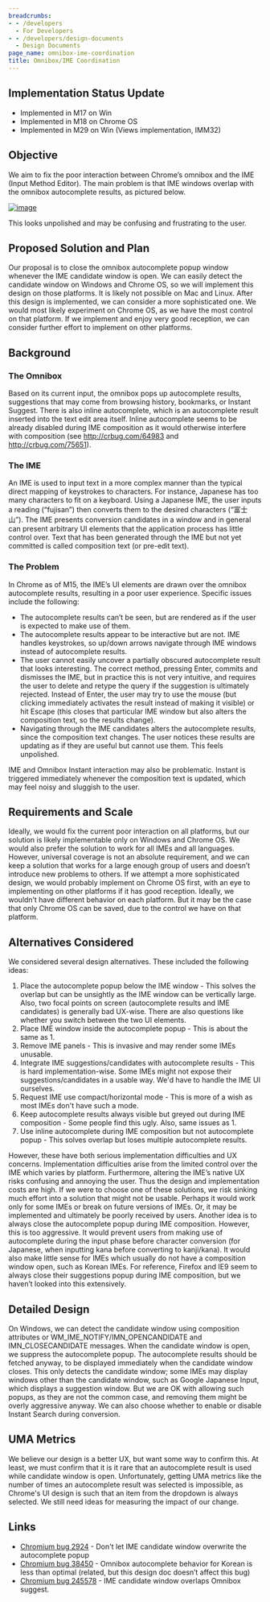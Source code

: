 ```yaml
---
breadcrumbs:
- - /developers
  - For Developers
- - /developers/design-documents
  - Design Documents
page_name: omnibox-ime-coordination
title: Omnibox/IME Coordination
---
```


## Implementation Status Update

*   Implemented in M17 on Win
*   Implemented in M18 on Chrome OS
*   Implemented in M29 on Win (Views implementation, IMM32)

## Objective

We aim to fix the poor interaction between Chrome’s omnibox and the IME (Input
Method Editor). The main problem is that IME windows overlap with the omnibox
autocomplete results, as pictured below.

[<img alt="image"
src="/developers/design-documents/omnibox-ime-coordination/imeomni.png">](/developers/design-documents/omnibox-ime-coordination/imeomni.png)

This looks unpolished and may be confusing and frustrating to the user.

## Proposed Solution and Plan

Our proposal is to close the omnibox autocomplete popup window whenever the IME
candidate window is open.
We can easily detect the candidate window on Windows and Chrome OS, so we will
implement this design on those platforms. It is likely not possible on Mac and
Linux.
After this design is implemented, we can consider a more sophisticated one. We
would most likely experiment on Chrome OS, as we have the most control on that
platform. If we implement and enjoy very good reception, we can consider further
effort to implement on other platforms.

## Background

### The Omnibox

Based on its current input, the omnibox pops up autocomplete results,
suggestions that may come from browsing history, bookmarks, or Instant Suggest.
There is also inline autocomplete, which is an autocomplete result inserted into
the text edit area itself. Inline autocomplete seems to be already disabled
during IME composition as it would otherwise interfere with composition (see
<http://crbug.com/64983> and <http://crbug.com/75651>).

### The IME

An IME is used to input text in a more complex manner than the typical direct
mapping of keystrokes to characters. For instance, Japanese has too many
characters to fit on a keyboard. Using a Japanese IME, the user inputs a reading
(“fujisan”) then converts them to the desired characters (“富士山”). The IME
presents conversion candidates in a window and in general can present arbitrary
UI elements that the application process has little control over.
Text that has been generated through the IME but not yet committed is called
composition text (or pre-edit text).

### The Problem

In Chrome as of M15, the IME’s UI elements are drawn over the omnibox
autocomplete results, resulting in a poor user experience. Specific issues
include the following:

*   The autocomplete results can’t be seen, but are rendered as if the
            user is expected to make use of them.
*   The autocomplete results appear to be interactive but are not. IME
            handles keystrokes, so up/down arrows navigate through IME windows
            instead of autocomplete results.
*   The user cannot easily uncover a partially obscured autocomplete
            result that looks interesting. The correct method, pressing Enter,
            commits and dismisses the IME, but in practice this is not very
            intuitive, and requires the user to delete and retype the query if
            the suggestion is ultimately rejected. Instead of Enter, the user
            may try to use the mouse (but clicking immediately activates the
            result instead of making it visible) or hit Escape (this closes that
            particular IME window but also alters the composition text, so the
            results change).
*   Navigating through the IME candidates alters the autocomplete
            results, since the composition text changes. The user notices these
            results are updating as if they are useful but cannot use them. This
            feels unpolished.

IME and Omnibox Instant interaction may also be problematic. Instant is
triggered immediately whenever the composition text is updated, which may feel
noisy and sluggish to the user.

## Requirements and Scale

Ideally, we would fix the current poor interaction on all platforms, but our
solution is likely implementable only on Windows and Chrome OS.
We would also prefer the solution to work for all IMEs and all languages.
However, universal coverage is not an absolute requirement, and we can keep a
solution that works for a large enough group of users and doesn’t introduce new
problems to others.
If we attempt a more sophisticated design, we would probably implement on Chrome
OS first, with an eye to implementing on other platforms if it has good
reception. Ideally, we wouldn’t have different behavior on each platform. But it
may be the case that only Chrome OS can be saved, due to the control we have on
that platform.

## Alternatives Considered

We considered several design alternatives. These included the following ideas:

1.  Place the autocomplete popup below the IME window - This solves the
            overlap but can be unsightly as the IME window can be vertically
            large. Also, two focal points on screen (autocomplete results and
            IME candidates) is generally bad UX-wise. There are also questions
            like whether you switch between the two UI elements.
2.  Place IME window inside the autocomplete popup - This is about the
            same as 1.
3.  Remove IME panels - This is invasive and may render some IMEs
            unusable.
4.  Integrate IME suggestions/candidates with autocomplete results -
            This is hard implementation-wise. Some IMEs might not expose their
            suggestions/candidates in a usable way. We'd have to handle the IME
            UI ourselves.
5.  Request IME use compact/horizontal mode - This is more of a wish as
            most IMEs don't have such a mode.
6.  Keep autocomplete results always visible but greyed out during IME
            composition - Some people find this ugly. Also, same issues as 1.
7.  Use inline autocomplete during IME composition but not autocomplete
            popup - This solves overlap but loses multiple autocomplete results.

However, these have both serious implementation difficulties and UX concerns.
Implementation difficulties arise from the limited control over the IME which
varies by platform. Furthermore, altering the IME’s native UX risks confusing
and annoying the user.
Thus the design and implementation costs are high. If we were to choose one of
these solutions, we risk sinking much effort into a solution that might not be
usable. Perhaps it would work only for some IMEs or break on future versions of
IMEs. Or, it may be implemented and ultimately be poorly received by users.
Another idea is to always close the autocomplete popup during IME composition.
However, this is too aggressive. It would prevent users from making use of
autocomplete during the input phase before character conversion (for Japanese,
when inputting kana before converting to kanji/kana). It would also make little
sense for IMEs which usually do not have a composition window open, such as
Korean IMEs.
For reference, Firefox and IE9 seem to always close their suggestions popup
during IME composition, but we haven’t looked into this extensively.

## Detailed Design

On Windows, we can detect the candidate window using composition attributes or
WM_IME_NOTIFY/IMN_OPENCANDIDATE and IMN_CLOSECANDIDATE messages. When the
candidate window is open, we suppress the autocomplete popup. The autocomplete
results should be fetched anyway, to be displayed immediately when the candidate
window closes.
This only detects the candidate window; some IMEs may display windows other than
the candidate window, such as Google Japanese Input, which displays a suggestion
window. But we are OK with allowing such popups, as they are not the common
case, and removing them might be overly aggressive anyway.
We can also choose whether to enable or disable Instant Search during
conversion.

## UMA Metrics

We believe our design is a better UX, but want some way to confirm this. At
least, we must confirm that it is it rare that an autocomplete result is used
while candidate window is open. Unfortunately, getting UMA metrics like the
number of times an autocomplete result was selected is impossible, as Chrome's
UI design is such that an item from the dropdown is always selected. We still
need ideas for measuring the impact of our change.

## Links

*   [Chromium bug
            2924](http://code.google.com/p/chromium/issues/detail?id=2924) -
            Don't let IME candidate window overwrite the autocomplete popup
*   [Chromium bug
            38450](http://code.google.com/p/chromium/issues/detail?id=38450) -
            Omnibox autocomplete behavior for Korean is less than optimal
            (related, but this design doc doesn’t affect this bug)
*   [Chromium bug
            245578](https://code.google.com/p/chromium/issues/detail?id=245578)
            - IME candidate window overlaps Omnibox suggest.